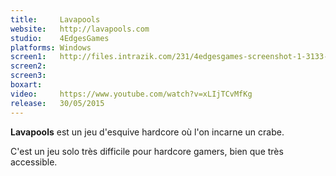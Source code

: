 ```yaml
---
title:     Lavapools
website:   http://lavapools.com
studio:    4EdgesGames
platforms: Windows
screen1:   http://files.intrazik.com/231/4edgesgames-screenshot-1-3133-493-20150420-191020.png
screen2:   
screen3:   
boxart:    
video:     https://www.youtube.com/watch?v=xLIjTCvMfKg
release:   30/05/2015
---
```


**Lavapools** est un jeu d'esquive hardcore où l'on incarne un crabe. 

C'est un jeu solo très difficile pour hardcore gamers, bien que très accessible.